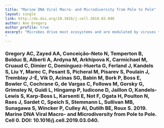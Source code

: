 ```yaml
---
title: "Marine DNA Viral Macro- and Microdiversity from Pole to Pole"
layout: single
link: http://dx.doi.org/10.1016/j.cell.2019.03.040
author: Ann Gregory
author_profile: true
excerpt: "Microbes drive most ecosystems and are modulated by viruses that impact their lifespan, gene flow, and metabolic outputs. However, ecosystem-level impacts of viral community diversity remain difficult to assess due to classification issues and few reference genomes. Here, we establish an ∼12-fold expanded global ocean DNA virome dataset of 195,728 viral populations, now including the Arctic Ocean, and validate that these populations form discrete genotypic clusters. Meta-community analyses revealed five ecological zones throughout the global ocean, including two distinct Arctic regions. Across the zones, local and global patterns and drivers in viral community diversity were established for both macrodiversity (inter-population diversity) and microdiversity (intra-population genetic variation). These patterns sometimes, but not always, paralleled those from macro-organisms and revealed temperate and tropical surface waters and the Arctic as biodiversity hotspots and mechanistic hypotheses to explain them. Such further understanding of ocean viruses is critical for broader inclusion in ecosystem models.
"
---
```


### Gregory AC, Zayed AA, Conceição-Neto N, Temperton B, Bolduc B, Alberti A, Ardyna M, Arkhipova K, Carmichael M, Cruaud C, Dimier C, Domínguez-Huerta G, Ferland J, Kandels S, Liu Y, Marec C, Pesant S, Picheral M, Pisarev S, Poulain J, Tremblay J-É, Vik D, Acinas SG, Babin M, Bork P, Boss E, Bowler C, Cochrane G, de Vargas C, Follows M, Gorsky G, Grimsley N, Guidi L, Hingamp P, Iudicone D, Jaillon O, Kandels-Lewis S, Karp-Boss L, Karsenti E, Not F, Ogata H, Poulton N, Raes J, Sardet C, Speich S, Stemmann L, Sullivan MB, Sunagawa S, Wincker P, Culley AI, Dutilh BE, Roux S. 2019. Marine DNA Viral Macro- and Microdiversity from Pole to Pole. Cell 0. DOI: 10.1016/j.cell.2019.03.040.
